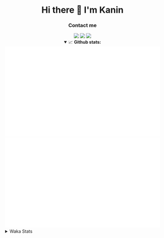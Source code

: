 <div align="center">
 <h1>Hi there 👋 I'm Kanin</h1>
 <h3>Contact me</h3>
 <a href="mailto:im@kanin.dev"><img src="https://img.shields.io/badge/gmail-%23D14836.svg?&style=for-the-badge&logo=gmail&logoColor=white"/></a>
 <a href="https://twitter.com/KaninTwt"><img src="https://img.shields.io/badge/twitter-%231DA1F2.svg?&style=for-the-badge&logo=twitter&logoColor=white"/></a>
 <a href="https://www.linkedin.com/in/KaninDev"><img src="https://img.shields.io/badge/linkedin-%230077B5.svg?&style=for-the-badge&logo=linkedin&logoColor=white"/></a>
<details open>
  <summary>📈 <b>Github stats:</b></summary>
  <img src="https://github.com/Kanin/Kanin/blob/master/scripts/GitHubStats/generated/overview.svg"/>
  <img src="https://github.com/Kanin/Kanin/blob/master/scripts/GitHubStats/generated/languages.svg"/>
</details>
</div>

<details>
 <summary>Waka Stats</summary>

<!--START_SECTION:waka-->
![Code Time](http://img.shields.io/badge/Code%20Time-2%2C588%20hrs%2031%20mins-blue)

![Profile Views](http://img.shields.io/badge/Profile%20Views-0-blue)

![Lines of code](https://img.shields.io/badge/From%20Hello%20World%20I%27ve%20Written-775.8%20thousand%20lines%20of%20code-blue)

**🐱 My GitHub Data** 

> 📦 181.3 kB Used in GitHub's Storage 
 > 
> 🏆 67 Contributions in the Year 2025
 > 
> 🚫 Not Opted to Hire
 > 
> 📜 27 Public Repositories 
 > 
> 🔑 19 Private Repositories 
 > 
**I'm an Early 🐤** 

```text
🌞 Morning                3005 commits        ███████░░░░░░░░░░░░░░░░░░   27.72 % 
🌆 Daytime                3186 commits        ███████░░░░░░░░░░░░░░░░░░   29.39 % 
🌃 Evening                3119 commits        ███████░░░░░░░░░░░░░░░░░░   28.77 % 
🌙 Night                  1531 commits        ████░░░░░░░░░░░░░░░░░░░░░   14.12 % 
```
📅 **I'm Most Productive on Monday** 

```text
Monday                   2087 commits        █████░░░░░░░░░░░░░░░░░░░░   19.25 % 
Tuesday                  1566 commits        ████░░░░░░░░░░░░░░░░░░░░░   14.45 % 
Wednesday                1088 commits        ███░░░░░░░░░░░░░░░░░░░░░░   10.04 % 
Thursday                 1671 commits        ████░░░░░░░░░░░░░░░░░░░░░   15.41 % 
Friday                   1813 commits        ████░░░░░░░░░░░░░░░░░░░░░   16.72 % 
Saturday                 1045 commits        ██░░░░░░░░░░░░░░░░░░░░░░░   09.64 % 
Sunday                   1571 commits        ████░░░░░░░░░░░░░░░░░░░░░   14.49 % 
```


📊 **This Week I Spent My Time On** 

```text
🕑︎ Time Zone: America/New_York

💬 Programming Languages: 
Python                   6 hrs 59 mins       █████████████████████░░░░   83.37 % 
virtualenv               47 mins             ██░░░░░░░░░░░░░░░░░░░░░░░   09.41 % 
TypeScript               12 mins             █░░░░░░░░░░░░░░░░░░░░░░░░   02.49 % 
Bash                     10 mins             █░░░░░░░░░░░░░░░░░░░░░░░░   02.15 % 
Markdown                 5 mins              ░░░░░░░░░░░░░░░░░░░░░░░░░   01.17 % 

🔥 Editors: 
VS Code                  8 hrs 23 mins       █████████████████████████   100.00 % 

🐱‍💻 Projects: 
Site                     8 hrs 8 mins        ████████████████████████░   97.09 % 
Advent-of-Code           14 mins             █░░░░░░░░░░░░░░░░░░░░░░░░   02.91 % 

💻 Operating System: 
Windows                  8 hrs 23 mins       █████████████████████████   100.00 % 
```

**I Mostly Code in Python** 

```text
Python                   33 repos            ████████████████░░░░░░░░░   62.26 % 
Java                     7 repos             ███░░░░░░░░░░░░░░░░░░░░░░   13.21 % 
TypeScript               5 repos             ██░░░░░░░░░░░░░░░░░░░░░░░   09.43 % 
HTML                     3 repos             █░░░░░░░░░░░░░░░░░░░░░░░░   05.66 % 
Kotlin                   1 repo              ░░░░░░░░░░░░░░░░░░░░░░░░░   01.89 % 
```



**Timeline**

![Lines of Code chart](https://raw.githubusercontent.com/Kanin/Kanin/master/assets/bar_graph.png)


 Last Updated on 03/03/2025 18:39:35 UTC
<!--END_SECTION:waka-->
</details>

